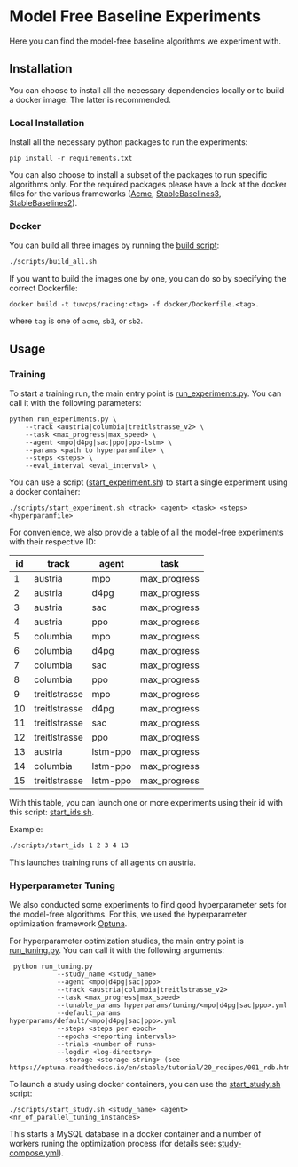 # Model Free Baseline Experiments

Here you can find the model-free baseline algorithms we experiment with.

## Installation

You can choose to install all the necessary dependencies locally or to build a docker
image. The latter is recommended.

### Local Installation
Install all the necessary python packages to run the experiments:

```pip install -r requirements.txt```

You can also choose to install a subset of the packages to run specific algorithms
only. For the required packages please have a look at the docker files for the
various frameworks ([Acme](./docker/Dockerfile.acme), [StableBaselines3](./docker/Dockerfile.sb3), [StableBaselines2](./docker/Dockerfile.sb2)).

### Docker
You can build all three images by running the [build script](./scripts/build_all.sh):
```bash
./scripts/build_all.sh
```
If you want to build the images one by one, you can do so by specifying the correct Dockerfile:
```shell
docker build -t tuwcps/racing:<tag> -f docker/Dockerfile.<tag>.
```

where `tag` is one of `acme`, `sb3`, or `sb2`.

## Usage

### Training

To start a training run, the main entry point is [run_experiments.py](./run_experiments.py).
You can call it with the following parameters:

```shell
python run_experiments.py \
    --track <austria|columbia|treitlstrasse_v2> \
    --task <max_progress|max_speed> \
    --agent <mpo|d4pg|sac|ppo|ppo-lstm> \
    --params <path to hyperparamfile> \ 
    --steps <steps> \
    --eval_interval <eval_interval> \
```

You can use a script ([start_experiment.sh](./scripts/start_experiment.sh)) to start a
single experiment using a docker container:

```shell
./scripts/start_experiment.sh <track> <agent> <task> <steps> <hyperparamfile>
```

For convenience, we also provide a [table](./experiments.csv) of all the model-free experiments with their
respective ID:

|id |track        |agent   |task        |
|---|-------------|--------|------------|
|1  |austria      |mpo     |max_progress|
|2  |austria      |d4pg    |max_progress|
|3  |austria      |sac     |max_progress|
|4  |austria      |ppo     |max_progress|
|5  |columbia     |mpo     |max_progress|
|6  |columbia     |d4pg    |max_progress|
|7  |columbia     |sac     |max_progress|
|8  |columbia     |ppo     |max_progress|
|9  |treitlstrasse|mpo     |max_progress|
|10 |treitlstrasse|d4pg    |max_progress|
|11 |treitlstrasse|sac     |max_progress|
|12 |treitlstrasse|ppo     |max_progress|
|13 |austria      |lstm-ppo|max_progress|
|14 |columbia     |lstm-ppo|max_progress|
|15 |treitlstrasse|lstm-ppo|max_progress|

With this table, you can launch one or more experiments using their id with this script:
[start_ids.sh](./scripts/start_ids.sh).

Example:
```bash
./scripts/start_ids 1 2 3 4 13
```
This launches training runs of all agents on austria.

### Hyperparameter Tuning

We also conducted some experiments to find good hyperparameter sets for the
model-free algorithms. For this, we used the hyperparameter optimization framework [Optuna](https://optuna.readthedocs.io/en/stable/).

For hyperparameter optimization studies, the main entry point is [run_tuning.py](./run_tuning.py).
You can call it with the following arguments:
```shell
 python run_tuning.py
            --study_name <study_name>
            --agent <mpo|d4pg|sac|ppo>
            --track <austria|columbia|treitlstrasse_v2>
            --task <max_progress|max_speed>
            --tunable_params hyperparams/tuning/<mpo|d4pg|sac|ppo>.yml
            --default_params hyperparams/default/<mpo|d4pg|sac|ppo>.yml
            --steps <steps per epoch>
            --epochs <reporting intervals>
            --trials <number of runs>
            --logdir <log-directory>
            --storage <storage-string> (see https://optuna.readthedocs.io/en/stable/tutorial/20_recipes/001_rdb.html)
```

To launch a study using docker containers, you can use the [start_study.sh](./scripts/start_study.sh) script:
```shell
./scripts/start_study.sh <study_name> <agent> <nr_of_parallel_tuning_instances>
```
This starts a MySQL database in a docker container and a number of workers runing the
optimization process (for details see: [study-compose.yml](./docker/study-compose.yml)).

